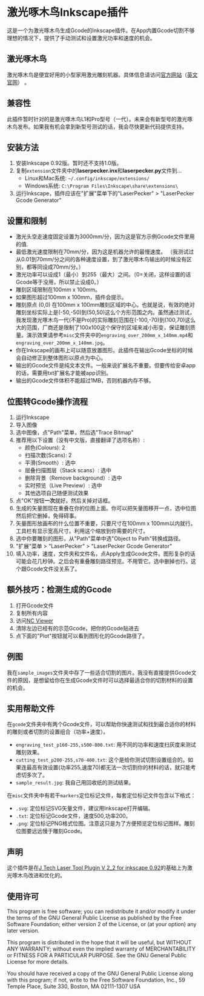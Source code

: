 # 激光啄木鸟Inkscape插件
这是一个为激光啄木鸟生成Gcode的Inkscape插件。在App内置Gcode切割不够理想的情况下，提供了手动测试和设置激光功率和速度的机会。

## 激光啄木鸟
激光啄木鸟是便宜好用的小型家用激光雕刻机器。具体信息请访问[官方网站](http://www.laserpecker.cn/)（[英文官网](https://www.laserpecker.net/)） 。



## 兼容性

此插件暂时针对的是激光啄木鸟L1和Pro型号（一代）。未来会有新型号的激光啄木鸟发布。如果我有机会拿到新型号测试的话，我会尽快更新代码提供支持。


## 安装方法

1) 安装Inkscape 0.92版。暂时还不支持1.0版。
2) 复制`extension`文件夹中的**laserpecker.inx**和**laserpecker.py**文件到...
	* Linux和Mac系统: `~/.config/inkscape/extensions/`
	* Windows系统: `C:\Program Files\Inkscape\share\extensions\`
3) 运行Inkscape，插件应该在"扩展"菜单下的"LaserPecker" > "LaserPecker Gcode Generator" 

## 设置和限制

* 激光头空走速度固定设置为3000mm/分，因为这是官方示例Gcode文件里用的值.
* 最低激光速度限制在70mm/分，因为这是机器允许的最慢速度。 （我测试过从0.01到70mm/分之间的各种速度设置，到了激光啄木鸟输出的时候没有区别，都等同设成70mm/分。）
* 激光功率可以设成1（最小）到255（最大）之间。（0=关闭，这样设置的话Gcode等于没用，所以禁止设成0。）
* 雕刻区域限制在100mm x 100mm。
* 如果图形超过100mm x 100mm，插件会提示。
* 雕刻原点 (0,0) 在100mm x 100mm雕刻区域的中心。也就是说，有效的绝对雕刻坐标实际上是(-50,-50)到(50,50)这么个方形范围之内。虽然通过测试，我发现激光啄木鸟一代(不是Pro)的实际雕刻范围在(-100,-70)到(100,70)这么大的范围，厂商还是限制了100x100这个保守的区域来减小形变，保证雕刻质量。演示效果请参考`misc`文件夹中的`engraving_over_200mm_x_140mm.mp4`和`engraving_over_200mm_x_140mm.jpg`。
* 你在Inkscape的画布上可以随意放置图形。此插件在输出Gcode坐标的时候会自动修正到整体图形以原点为中心。  
* 输出的Gcode文件是纯文本文件。一般来说扩展名不重要。但要传给安卓app的话，需要用txt扩展名才能被app识别。
* 输出的Gcode文件体积不能超过1MB，否则机器内存不够。

## 位图转Gcode操作流程

1) 运行Inkscape
2) 导入图像
3) 选中图像，点"Path"菜单，然后选"Trace Bitmap"
4) 推荐用以下设置（没有中文版，直接翻译了选项名称）:
	* 颜色(Colours): 2
	* 扫描次数(Scans): 2
	* 平滑(Smooth）: 选中
	* 层叠扫描图层（Stack scans）: 选中
	* 删除背景（Remove background）: 选中
	* 实时预览（Live Preview）: 选中
	* 其他选项自己随便测试效果
5) 点"OK"按钮**一次**就好。然后关掉对话框。
6) 生成的矢量图现在重叠在你的位图上面。你可以把矢量图移开一点，选中位图然后把它删掉，免得碍事。
7) 矢量图形放画布的什么位置不重要，只要尺寸在100mm x 100mm以内就行。工具栏有显示宽高尺寸。利用这个缩放到你需要的尺寸。
8) 选中你要雕刻的图形，从"Path"菜单中选"Object to Path"转换成路径。
9) "扩展"菜单 > "LaserPecker" > "LaserPecker Gcode Generator" 
10) 填入功率，速度，文件夹和文件名，点Apply生成Gcode文件。图形复杂的话可能会花几秒钟。之后会有重叠雕刻路径预览。不用管它。选中删掉也行。这个跟Gcode文件没关系了。


## 额外技巧：检测生成的Gcode

1) 打开Gcode文件
2) 复制所有内容
3) 访问[NC Viewer](https://ncviewer.com/)
4) 清除左边已经有的示范Gcode，把你的Gcode贴进去
5) 点下面的"Plot"按钮就可以看到图形化的Gcode路径了。


## 例图

我在`sample_images`文件夹中存了一些适合切割的图片。我没有直接提供Gcode文件的原因，是想留给你在生成Gcode文件时可以选择最适合你的切割材料的设置的机会。


## 实用帮助文件

在`gcode`文件夹中有两个Gcode文件，可以帮助你快速测试和找到最合适你的材料的雕刻或者切割的设置组合（功率+速度）。

* `engraving_test_p160-255,s500-800.txt`: 用不同的功率和速度扫灰度来测试雕刻效果。
* `cutting_test_p200-255,s70-400.txt`: 这个是给你测试切割设置组合的。如果连最高有效设置(功率255,速度70)都无法一次切割你的材料的话，就只能考虑切多次了。
* `sample_result.jpg`: 我自己用回收纸的测试结果。

在`misc`文件夹中有若干`markers`定位标记文件，每套定位标记文件包含以下格式：
* `.svg`: 定位标记SVG矢量文件，建议用Inkscape打开编辑。
* `.txt`: 定位标记Gcode文件，速度500,功率200。
* `.png`: 定位标记PNG格式位图。注意这只是为了方便预览定位标记图样。雕刻位图要远远慢于雕刻Gcode。


## 声明

这个插件是在[J Tech Laser Tool Plugin V 2_2 for inkscape 0.92](https://jtechphotonics.com/?page_id=1980)的基础上为激光啄木鸟改进和优化的。


## 使用许可

This program is free software; you can redistribute it and/or modify
it under the terms of the GNU General Public License as published by
the Free Software Foundation; either version 2 of the License, or
(at your option) any later version.

This program is distributed in the hope that it will be useful,
but WITHOUT ANY WARRANTY; without even the implied warranty of
MERCHANTABILITY or FITNESS FOR A PARTICULAR PURPOSE.  See the
GNU General Public License for more details.

You should have received a copy of the GNU General Public License
along with this program; if not, write to the Free Software
Foundation, Inc., 59 Temple Place, Suite 330, Boston, MA  02111-1307  USA

